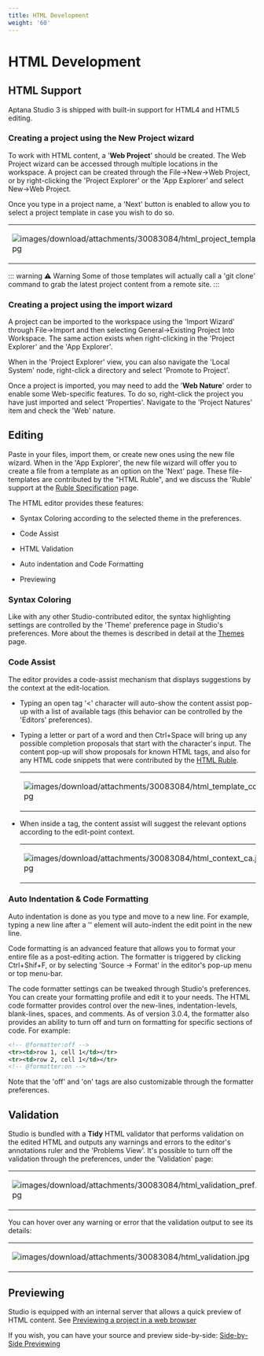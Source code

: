 ```yaml
---
title: HTML Development
weight: '60'
---
```


# HTML Development

## HTML Support

Aptana Studio 3 is shipped with built-in support for HTML4 and HTML5 editing.

### Creating a project using the New Project wizard

To work with HTML content, a '**Web Project**' should be created.
The Web Project wizard can be accessed through multiple locations in the workspace.
A project can be created through the File->New->Web Project, or by right-clicking the 'Project Explorer' or the 'App Explorer' and select New->Web Project.

Once you type in a project name, a 'Next' button is enabled to allow you to select a project template in case you wish to do so.

<table class="confluenceTable"><thead class=" "></thead><tfoot class=" "></tfoot><tbody class=" "><tr><td class="confluenceTd" rowspan="1" colspan="1"><p><img src="images/download/attachments/30083084/html_project_templates.jpg" alt="images/download/attachments/30083084/html_project_templates.jpg" class="confluence-embedded-image image-left"></p></td></tr></tbody></table>

::: warning ⚠️ Warning
Some of those templates will actually call a 'git clone' command to grab the latest project content from a remote site.
:::

### Creating a project using the import wizard

A project can be imported to the workspace using the 'Import Wizard' through File->Import and then selecting General->Existing Project Into Workspace. The same action exists when right-clicking in the 'Project Explorer' and the 'App Explorer'.

When in the 'Project Explorer' view, you can also navigate the 'Local System' node, right-click a directory and select 'Promote to Project'.

Once a project is imported, you may need to add the '**Web Nature**' order to enable some Web-specific features.
To do so, right-click the project you have just imported and select 'Properties'. Navigate to the 'Project Natures' item and check the 'Web' nature.

## Editing

Paste in your files, import them, or create new ones using the new file wizard.
When in the 'App Explorer', the new file wizard will offer you to create a file from a template as an option on the 'Next' page. These file-templates are contributed by the "HTML Ruble", and we discuss the 'Ruble' support at the [Ruble Specification](/guide/Axway_Appcelerator_Studio/Axway_Appcelerator_Studio_Guide/Customizing_Studio/Rubles/Ruble_Specification/) page.

The HTML editor provides these features:

* Syntax Coloring according to the selected theme in the preferences.

* Code Assist

* HTML Validation

* Auto indentation and Code Formatting

* Previewing

### Syntax Coloring

Like with any other Studio-contributed editor, the syntax highlighting settings are controlled by the 'Theme' preference page in Studio's preferences.
More about the themes is described in detail at the [Themes](/guide/Axway_Appcelerator_Studio/Axway_Appcelerator_Studio_Guide/Customizing_Studio/Themes/) page.

### Code Assist

The editor provides a code-assist mechanism that displays suggestions by the context at the edit-location.

* Typing an open tag '<' character will auto-show the content assist pop-up with a list of available tags (this behavior can be controlled by the 'Editors' preferences).

* Typing a letter or part of a word and then Ctrl+Space will bring up any possible completion proposals that start with the character's input. The content pop-up will show proposals for known HTML tags, and also for any HTML code snippets that were contributed by the [HTML Ruble](/guide/Axway_Appcelerator_Studio/Axway_Appcelerator_Studio_Guide/Customizing_Studio/Rubles/Ruble_Specification/).

    <table class="confluenceTable"><thead class=" "></thead><tfoot class=" "></tfoot><tbody class=" "><tr><td class="confluenceTd" rowspan="1" colspan="1"><p><img src="images/download/attachments/30083084/html_template_completion.jpg" alt="images/download/attachments/30083084/html_template_completion.jpg" class="confluence-embedded-image image-left"></p></td></tr></tbody></table>

* When inside a tag, the content assist will suggest the relevant options according to the edit-point context.

    <table class="confluenceTable"><thead class=" "></thead><tfoot class=" "></tfoot><tbody class=" "><tr><td class="confluenceTd" rowspan="1" colspan="1"><p><img src="images/download/attachments/30083084/html_context_ca.jpg" alt="images/download/attachments/30083084/html_context_ca.jpg" class="confluence-embedded-image image-left"></p></td></tr></tbody></table>

### Auto Indentation & Code Formatting

Auto indentation is done as you type and move to a new line. For example, typing a new line after a '<html>' element will auto-indent the edit point in the new line.

Code formatting is an advanced feature that allows you to format your entire file as a post-editing action. The formatter is triggered by clicking Ctrl+Shif+F, or by selecting 'Source -> Format' in the editor's pop-up menu or top menu-bar.

The code formatter settings can be tweaked through Studio's preferences. You can create your formatting profile and edit it to your needs.
The HTML code formatter provides control over the new-lines, indentation-levels, blank-lines, spaces, and comments.
As of version 3.0.4, the formatter also provides an ability to turn off and turn on formatting for specific sections of code.
For example:

```xml
<!-- @formatter:off -->
<tr><td>row 1, cell 1</td></tr>
<tr><td>row 2, cell 1</td></tr>
<!-- @formatter:on -->
```

Note that the 'off' and 'on' tags are also customizable through the formatter preferences.

## Validation

Studio is bundled with a **Tidy** HTML validator that performs validation on the edited HTML and outputs any warnings and errors to the editor's annotations ruler and the 'Problems View'.
It's possible to turn off the validation through the preferences, under the 'Validation' page:

<table class="confluenceTable"><thead class=" "></thead><tfoot class=" "></tfoot><tbody class=" "><tr><td class="confluenceTd" rowspan="1" colspan="1"><p><img src="images/download/attachments/30083084/html_validation_pref.jpg" alt="images/download/attachments/30083084/html_validation_pref.jpg" class="confluence-embedded-image image-left"></p></td></tr></tbody></table>

You can hover over any warning or error that the validation output to see its details:

<table class="confluenceTable"><thead class=" "></thead><tfoot class=" "></tfoot><tbody class=" "><tr><td class="confluenceTd" rowspan="1" colspan="1"><p><img src="images/download/attachments/30083084/html_validation.jpg" alt="images/download/attachments/30083084/html_validation.jpg" class="confluence-embedded-image image-left"></p></td></tr></tbody></table>

## Previewing

Studio is equipped with an internal server that allows a quick preview of HTML content. See [Previewing a project in a web browser](/guide/Axway_Appcelerator_Studio/Axway_Appcelerator_Studio_Guide/Web_Development/Previewing/Previewing_a_project_in_a_web_browser/)

If you wish, you can have your source and preview side-by-side: [Side-by-Side Previewing](/guide/Axway_Appcelerator_Studio/Axway_Appcelerator_Studio_Guide/Web_Development/Previewing/Side-by-Side_Previewing/)
